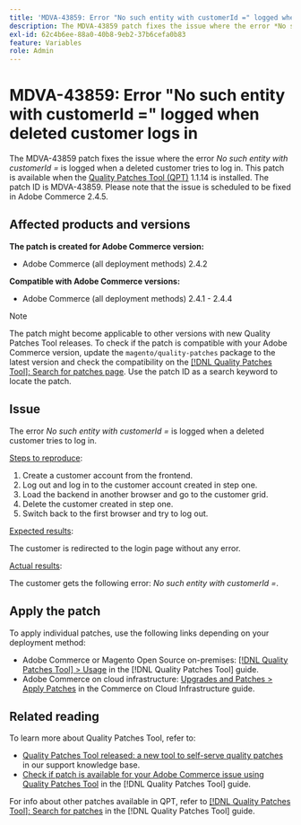 ```yaml
---
title: 'MDVA-43859: Error "No such entity with customerId =" logged when deleted customer logs in'
description: The MDVA-43859 patch fixes the issue where the error *No such entity with customerId =* is logged when a deleted customer tries to log in. This patch is available when the [Quality Patches Tool (QPT)](https://experienceleague.adobe.com/en/docs/commerce-knowledge-base/kb/announcements/commerce-announcements/magento-quality-patches-released-new-tool-to-self-serve-quality-patches) 1.1.14 is installed. The patch ID is MDVA-43859. Please note that the issue is scheduled to be fixed in Adobe Commerce 2.4.5.
exl-id: 62c4b6ee-88a0-40b8-9eb2-37b6cefa0b83
feature: Variables
role: Admin
---
```

# MDVA-43859: Error "No such entity with customerId =" logged when deleted customer logs in

The MDVA-43859 patch fixes the issue where the error *No such entity with customerId =* is logged when a deleted customer tries to log in. This patch is available when the [Quality Patches Tool (QPT)](https://experienceleague.adobe.com/en/docs/commerce-knowledge-base/kb/announcements/commerce-announcements/magento-quality-patches-released-new-tool-to-self-serve-quality-patches) 1.1.14 is installed. The patch ID is MDVA-43859. Please note that the issue is scheduled to be fixed in Adobe Commerce 2.4.5.

## Affected products and versions

**The patch is created for Adobe Commerce version:**

* Adobe Commerce (all deployment methods) 2.4.2

**Compatible with Adobe Commerce versions:**

* Adobe Commerce (all deployment methods) 2.4.1 - 2.4.4

>[!NOTE]
>
>The patch might become applicable to other versions with new Quality Patches Tool releases. To check if the patch is compatible with your Adobe Commerce version, update the `magento/quality-patches` package to the latest version and check the compatibility on the [[!DNL Quality Patches Tool]: Search for patches page](https://experienceleague.adobe.com/en/docs/commerce-knowledge-base/kb/announcements/commerce-announcements/magento-quality-patches-released-new-tool-to-self-serve-quality-patches). Use the patch ID as a search keyword to locate the patch.

## Issue

The error *No such entity with customerId =* is logged when a deleted customer tries to log in.

<u>Steps to reproduce</u>:

1. Create a customer account from the frontend.
1. Log out and log in to the customer account created in step one.
1. Load the backend in another browser and go to the customer grid.
1. Delete the customer created in step one.
1. Switch back to the first browser and try to log out.

<u>Expected results</u>:

The customer is redirected to the login page without any error.

<u>Actual results</u>:

The customer gets the following error: *No such entity with customerId =*.

## Apply the patch

To apply individual patches, use the following links depending on your deployment method:

* Adobe Commerce or Magento Open Source on-premises: [[!DNL Quality Patches Tool] > Usage](/help/tools/quality-patches-tool/usage.md) in the [!DNL Quality Patches Tool] guide.
* Adobe Commerce on cloud infrastructure: [Upgrades and Patches > Apply Patches](https://experienceleague.adobe.com/docs/commerce-cloud-service/user-guide/develop/upgrade/apply-patches.html) in the Commerce on Cloud Infrastructure guide.

## Related reading

To learn more about Quality Patches Tool, refer to:

* [Quality Patches Tool released: a new tool to self-serve quality patches](https://experienceleague.adobe.com/en/docs/commerce-knowledge-base/kb/announcements/commerce-announcements/magento-quality-patches-released-new-tool-to-self-serve-quality-patches) in our support knowledge base.
* [Check if patch is available for your Adobe Commerce issue using Quality Patches Tool](/help/tools/quality-patches-tool/patches-available-in-qpt/check-patch-for-magento-issue-with-magento-quality-patches.md) in the [!DNL Quality Patches Tool] guide.

For info about other patches available in QPT, refer to [[!DNL Quality Patches Tool]: Search for patches](https://experienceleague.adobe.com/tools/commerce-quality-patches/index.html) in the [!DNL Quality Patches Tool] guide.
